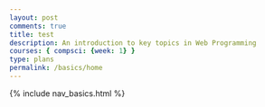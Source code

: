 ```yaml
---
layout: post
comments: true
title: test
description: An introduction to key topics in Web Programming
courses: { compsci: {week: 1} }
type: plans
permalink: /basics/home
---
```


{% include nav_basics.html %}
